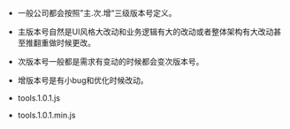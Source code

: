 * 一般公司都会按照”主.次.增“三级版本号定义。

* 主版本号自然是UI风格大改动和业务逻辑有大的改动或者整体架构有大改动甚至推翻重做时候更改。

* 次版本号一般都是需求有变动的时候都会变次版本号。

* 增版本号是有小bug和优化时候改动。

* tools.1.0.1.js
* tools.1.0.1.min.js 